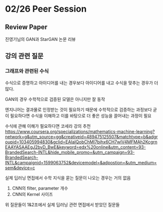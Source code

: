 # 02/26 Peer Session
## Review Paper
진영기님의 GAN과 StarGAN 논문 리뷰

## 강의 관련 질문
### 그래프와 관련된 수식
수식으로 증명하고 아이디어를 내는 경우보다 아이디어를 내고 수식을 맞추는 경우가 더 많다.

GAN의 경우 수학적으로 검증된 모델은 아니지만 잘 동작

엔지니어는 결과물로 인정받는 것이 필요하기 때문에 수학적으로 검증하는 과정보다 굳이 필요하다면 수식을 이해하고 이를 바탕으로 더 좋은 성능을 끌어내는 과정이 필요

수식에 관해 이해가 필요하다면 코세라 강의 추천
https://www.coursera.org/specializations/mathematics-machine-learning?network=g&utm_source=gg&creativeid=489475125507&matchtype=b&adgroupid=103405994830&gclid=EAIaIQobChMI7bjhx6CH7wIV4MFMAh2KcgrnEAAYASAAEgJ2bvD_BwE&keyword=edx%20online&utm_content=93-BrandedSearch-INTL&hide_mobile_promo=&utm_campaign=93-BrandedSearch-INTL&campaignid=1599063752&devicemodel=&adpostion=&utm_medium=sem&device=c

실제 딥러닝 면접에서 수학 지식을 묻는 질문이 나오는 경우는 거의 없음

1. CNN의 filter, parameter 개수
2. CNN의 Kernel 사이즈

위 질문들이 1&2조에서 실제 딥러닝 관련 면접에서 받았던 질문들
